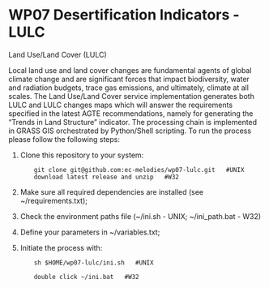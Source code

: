 WP07 Desertification Indicators - LULC
======================

Land Use/Land Cover (LULC)

Local land use and land cover changes are fundamental agents of global climate change and are significant forces that impact biodiversity, water and radiation budgets, trace gas emissions, and ultimately, climate at all scales.
The Land Use/Land Cover service implementation generates both LULC and LULC changes maps which will answer the requirements specified in the latest AGTE recommendations, namely for generating the “Trends in Land Structure” indicator. The processing chain is implemented in GRASS GIS orchestrated by Python/Shell scripting.
To run the process please follow the following steps:

1) Clone this repository to your system:

`       git clone git@github.com:ec-melodies/wp07-lulc.git   #UNIX`  
`       download latest release and unzip   #W32`

2) Make sure all required dependencies are installed (see ~/requirements.txt);

3) Check the environment paths file (~/ini.sh - UNIX; ~/ini_path.bat - W32)

3) Define your parameters in ~/variables.txt;

4) Initiate the process with: 

`       sh $HOME/wp07-lulc/ini.sh   #UNIX`

`       double click ~/ini.bat   #W32`

